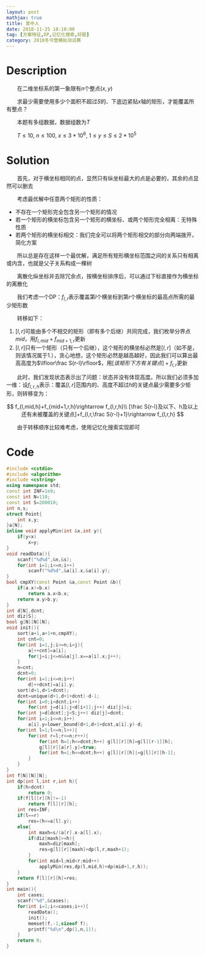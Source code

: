 ```yaml
---
layout: post
mathjax: true
title: 景中人
date: 2018-11-25 18:10:00
tag: [方案特征,DP,记忆化搜索,好题]
category: 2018冬令营模拟测试赛
---
```

# Description

　　在二维坐标系的第一象限有$n$个整点$(x,y)$

　　求最少需要使用多少个面积不超过$S$的、下底边紧贴$x$轴的矩形，才能覆盖所有整点？

　　本题有多组数据，数据组数为$T$

　　$T \le 10,\ n \le 100,\ x \le 3*10^6,\  1\le y \le S \le 2*10^5$


<!-- more -->
# Solution

　　首先，对于横坐标相同的点，显然只有纵坐标最大的点是必要的，其余的点显然可以删去

　　考虑最优解中任意两个矩形的性质：

* 不存在一个矩形完全包含另一个矩形的情况
* 若一个矩形的横坐标包含另一个矩形的横坐标、或两个矩形完全相离：无特殊性质
* 若两个矩形的横坐标相交：我们完全可以将两个矩形相交的部分向两端拨开，简化方案

　　所以总是存在这样一个最优解，满足所有矩形横坐标范围之间的关系只有相离或内含，也就是父子关系构成一棵树

　　离散化纵坐标并去除冗余点，按横坐标排序后，可以通过下标直接作为横坐标的离散化

　　我们考虑一个DP：$f_{l,r}$表示覆盖第$l$个横坐标到第$r$个横坐标的最高点所需的最少矩形数

　　转移如下：

1. $[l,r]$可能由多个不相交的矩形（即有多个后继）共同完成，我们枚举分界点$mid$，用$f_{l,mid}+f_{mid+1,r}$更新
2. $[l,r]$只有一个矩形（只有一个后继），这个矩形的横坐标必然是$[l,r]$（如不是，则该情况属于1.），贪心地想，这个矩形必然是越高越好，因此我们可以算出最高高度为$\lfloor\frac S{r-l}\rfloor$，用$[该矩形下方有关键点]+f_{l,r}$更新

　　此时，我们发现状态表示出了问题：状态并没有体现高度。所以我们必须多加一维：设$f_{l,r,h}$表示：覆盖$[l,r]$范围内的、高度不超过$h$的关键点最少需要多少矩形，则转移变为：

$$
f_{l,mid,h}+f_{mid+1,r,h}\rightarrow f_{l,r,h}\\
[\frac S{r-l}及以下、h及以上还有未被覆盖的关键点]+f_{l,r,\frac S{r-l}+1}\rightarrow f_{l,r,h}
$$

　　由于转移顺序比较难考虑，使用记忆化搜索实现即可



# Code

```c++
#include <cstdio>
#include <algorithm>
#include <cstring>
using namespace std;
const int INF=1e9;
const int N=110;
const int S=200010;
int n,s;
struct Point{
    int x,y;
}a[N];
inline void applyMin(int &x,int y){
    if(y<x)
        x=y;
}
void readData(){
    scanf("%d%d",&n,&s);
    for(int i=1;i<=n;i++)
        scanf("%d%d",&a[i].x,&a[i].y);
}
bool cmpXY(const Point &a,const Point &b){
    if(a.x!=b.x)
        return a.x<b.x;
    return a.y>b.y;
}
int d[N],dcnt;
int diz[S];
bool g[N][N][N];
void init(){
    sort(a+1,a+1+n,cmpXY);
    int cnt=0;
    for(int i=1,j;i<=n;i=j){
        a[++cnt]=a[i];
        for(j=i;j<=n&&a[j].x==a[i].x;j++);
    }
    n=cnt;
    dcnt=0;
    for(int i=1;i<=n;i++)
        d[++dcnt]=a[i].y;
    sort(d+1,d+1+dcnt);
    dcnt=unique(d+1,d+1+dcnt)-d-1;
    for(int i=0;i<dcnt;i++)
        for(int j=d[i];j<d[i+1];j++) diz[j]=i;
    for(int j=d[dcnt];j<S;j++) diz[j]=dcnt;
    for(int i=1;i<=n;i++)
        a[i].y=lower_bound(d+1,d+1+dcnt,a[i].y)-d;
    for(int l=1;l<=n;l++){
        for(int r=l;r<=n;r++){
            for(int h=1;h<=dcnt;h++) g[l][r][h]=g[l][r-1][h];
            g[l][r][a[r].y]=true;
            for(int h=1;h<=dcnt;h++) g[l][r][h]|=g[l][r][h-1];
        }
    }
}
int f[N][N][N];
int dp(int l,int r,int h){
    if(h>dcnt)
        return 0;
    if(f[l][r][h]!=-1)
        return f[l][r][h];
    int res=INF;
    if(l==r)
        res=(h<=a[l].y);
    else{
        int maxh=s/(a[r].x-a[l].x);
        if(diz[maxh]>=h){
            maxh=diz[maxh];
            res=g[l][r][maxh]+dp(l,r,maxh+1);
        }
        for(int mid=l;mid<r;mid++)
            applyMin(res,dp(l,mid,h)+dp(mid+1,r,h));
    }
    return f[l][r][h]=res;
}
int main(){
    int cases;
    scanf("%d",&cases);
    for(int i=1;i<=cases;i++){
        readData();
        init();
        memset(f,-1,sizeof f);
        printf("%d\n",dp(1,n,1));
    }
    return 0;
}
```

